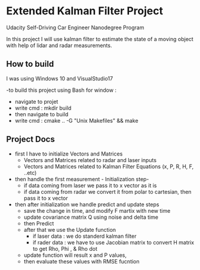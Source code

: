 # Extended Kalman Filter Project 
Udacity Self-Driving Car Engineer Nanodegree Program

In this project I will use kalman filter to estimate the state of a moving object with help of lidar and radar measurements.

## How to build
I was using Windows 10 and VisualStudio17

-to build this project using Bash for window :
* navigate to projet
* write cmd : mkdir build
* then navigate to build
* write cmd : cmake .. -G "Unix Makefiles" && make

## Project Docs

* first I have to initialize Vectors and Matrices 
    + Vectors and Matrices related to radar and laser inputs
    + Vectors and Matrices related to Kalman Filter Equations (x, P, R, H, F, ..etc)
* then handle the first measurement - Initialization step-
    + if data coming from laser we pass it to x vector as it is
    + if data coming from radar we convert it from polar to cartesian, then pass it to x vector
* then after initialization we handle predict and update steps
    + save the change in time, and modify F martix with new time
    + update covariance matrix Q using noise and delta time
    + then Predict
    + after that we use the Update function
        + if laser data : we do standerd kalman filter
        + if rader data : we have to use Jacobian matrix to convert H matrix to get Rho, Phi , & Rho dot
	+ update function will result x and P values, 
    + then evaluate these values with RMSE fucntion
